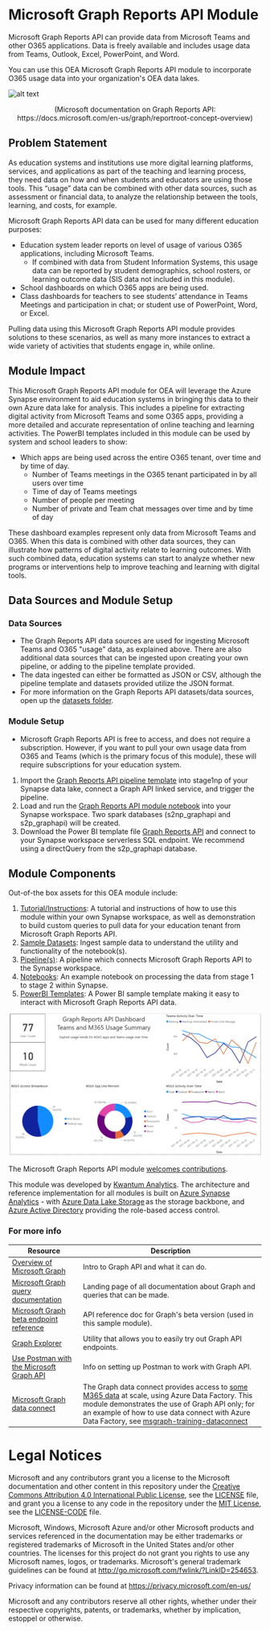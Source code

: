 # Microsoft Graph Reports API Module
Microsoft Graph Reports API can provide data from Microsoft Teams and other O365 applications. Data is freely available and includes usage data from Teams, Outlook, Excel, PowerPoint, and Word.

You can use this OEA Microsoft Graph Reports API module to incorporate O365 usage data into your organization's OEA data lakes.

![alt text](https://github.com/microsoft/OpenEduAnalytics/blob/main/modules/Microsoft_Graph/docs/images/Graph%20visual.png)
 <p align="center">
 <emp>
 (Microsoft documentation on Graph Reports API: https://docs.microsoft.com/en-us/graph/reportroot-concept-overview) 
 </emp>
 </p>

## Problem Statement
As education systems and institutions use more digital learning platforms, services, and applications as part of the teaching and learning process, they need data on how and when students and educators are using those tools. This “usage” data can be combined with other data sources, such as assessment or financial data, to analyze the relationship between the tools, learning, and costs, for example. 

Microsoft Graph Reports API data can be used for many different education purposes:
  - Education system leader reports on level of usage of various O365 applications, including Microsoft Teams. 
     *	If combined with data from Student Information Systems, this usage data can be reported by student demographics, school rosters, or learning outcome data (SIS data not included in this module).
  -	School dashboards on which O365 apps are being used.
  -	Class dashboards for teachers to see students’ attendance in Teams Meetings and participation in chat; or student use of PowerPoint, Word, or Excel.  

Pulling data using this Microsoft Graph Reports API module provides solutions to these scenarios, as well as many more instances to extract a wide variety of activities that students engage in, while online.
  
## Module Impact 
This Microsoft Graph Reports API module for OEA will leverage the Azure Synapse environment to aid education systems in bringing this data to their own Azure data lake for analysis. This includes a pipeline for extracting digital activity from Microsoft Teams and some O365 apps, providing a more detailed and accurate representation of online teaching and learning activities. The PowerBI templates included in this module can be used by system and school leaders to show:

  - Which apps are being used across the entire O365 tenant, over time and by time of day.
     * Number of Teams meetings in the O365 tenant participated in by all users over time
     * Time of day of Teams meetings
     * Number of people per meeting
     * Number of private and Team chat messages over time and by time of day

These dashboard examples represent only data from Microsoft Teams and O365. When this data is combined with other data sources, they can illustrate how patterns of digital activity relate to learning outcomes. With such combined data, education systems can start to analyze whether new programs or interventions help to improve teaching and learning with digital tools.  

## Data Sources and Module Setup 
### Data Sources

 - The Graph Reports API data sources are used for ingesting Microsoft Teams and O365 "usage" data, as explained above. There are also additional data sources that can be ingested upon creating your own pipeline, or adding to the pipeline template provided. 
 - The data ingested can either be formatted as JSON or CSV, although the pipeline template and datasets provided utilize the JSON format. 
 - For more information on the Graph Reports API datasets/data sources, open up the [datasets folder](https://github.com/microsoft/OpenEduAnalytics/tree/main/modules/Microsoft_Graph/datasets).
### Module Setup

  - Microsoft Graph Reports API is free to access, and does not require a subscription. However, if you want to pull your own usage data from O365 and Teams (which is the primary focus of this module), these will require subscriptions for your education system.

1. Import the [Graph Reports API pipeline template](https://github.com/microsoft/OpenEduAnalytics/tree/main/modules/Microsoft_Graph/pipelines) into stage1np of your Synapse data lake, connect a Graph API linked service, and trigger the pipeline.
2. Load and run the [Graph Reports API module notebook](https://github.com/microsoft/OpenEduAnalytics/tree/main/modules/Microsoft_Graph/notebooks) into your Synapse workspace. Two spark databases (s2np_graphapi and s2p_graphapi) will be created.
3. Download the Power BI template file [Graph Reports API](https://github.com/microsoft/OpenEduAnalytics/tree/main/modules/Microsoft_Graph/powerbi) and connect to your Synapse workspace serverless SQL endpoint. We recommend using a directQuery from the s2p_graphapi database.


## Module Components
Out-of-the box assets for this OEA module include: 
1. [Tutorial/Instructions](https://github.com/microsoft/OpenEduAnalytics/tree/main/modules/Microsoft_Graph/docs/documents): A tutorial and instructions of how to use this module within your own Synapse workspace, as well as demonstration to build custom queries to pull data for your education tenant from Microsoft Graph Reports API.
2. [Sample Datasets](https://github.com/microsoft/OpenEduAnalytics/tree/main/modules/Microsoft_Graph/datasets): Ingest sample data to understand the utility and functionality of the notebook(s).
3. [Pipeline(s)](https://github.com/microsoft/OpenEduAnalytics/tree/main/modules/Microsoft_Graph/pipelines): A pipeline which connects Microsoft Graph Reports API to the Synapse workspace.
4. [Notebooks](https://github.com/microsoft/OpenEduAnalytics/tree/main/modules/Microsoft_Graph/notebooks): An example notebook on processing the data from stage 1 to stage 2 within Synapse. 
5. [PowerBI Templates](https://github.com/microsoft/OpenEduAnalytics/tree/main/modules/Microsoft_Graph/powerbi): A Power BI sample template making it easy to interact with Microsoft Graph Reports API data.

![alt text](https://github.com/cstohlmann/oea-graph-api/blob/main/docs/images/Graph%20API%20Example%20Dashboard.PNG)

The Microsoft Graph Reports API module [welcomes contributions](https://github.com/microsoft/OpenEduAnalytics/blob/main/CONTRIBUTING.md).

This module was developed by [Kwantum Analytics](https://www.kwantumanalytics.com/). The architecture and reference implementation for all modules is built on [Azure Synapse Analytics](https://azure.microsoft.com/en-us/services/synapse-analytics/) - with [Azure Data Lake Storage](https://docs.microsoft.com/en-us/azure/storage/blobs/data-lake-storage-introduction) as the storage backbone, and [Azure Active Directory](https://azure.microsoft.com/en-us/services/active-directory/) providing the role-based access control.

### For more info
| Resource | Description |
| --- | --- |
| [Overview of Microsoft Graph](https://docs.microsoft.com/en-us/graph/overview) | Intro to Graph API and what it can do. |
| [Microsoft Graph query documentation](https://docs.microsoft.com/en-us/graph/) | Landing page of all documentation about Graph and queries that can be made. |
| [Microsoft Graph beta endpoint reference](https://docs.microsoft.com/en-us/graph/api/overview?view=graph-rest-beta) | API reference doc for Graph's beta version (used in this sample module). |
| [Graph Explorer](https://developer.microsoft.com/en-us/graph/graph-explorer) | Utility that allows you to easily try out Graph API endpoints. |
| [Use Postman with the Microsoft Graph API](https://docs.microsoft.com/en-us/graph/use-postman) | Info on setting up Postman to work with Graph API. |
| [Microsoft Graph data connect](https://docs.microsoft.com/en-us/graph/data-connect-concept-overview) | The Graph data connect provides access to [some M365 data](https://docs.microsoft.com/en-us/graph/data-connect-datasets) at scale, using Azure Data Factory. This module demonstrates the use of Graph API only; for an example of how to use data connect with Azure Data Factory, see [msgraph-training-dataconnect](https://github.com/microsoftgraph/msgraph-training-dataconnect) |

# Legal Notices
Microsoft and any contributors grant you a license to the Microsoft documentation and other content in this repository under the [Creative Commons Attribution 4.0 International Public License](https://creativecommons.org/licenses/by/4.0/legalcode), see the [LICENSE](https://github.com/microsoft/OpenEduAnalytics/blob/main/LICENSE) file, and grant you a license to any code in the repository under the [MIT License](https://opensource.org/licenses/MIT), see the [LICENSE-CODE](https://github.com/microsoft/OpenEduAnalytics/blob/main/LICENSE-CODE) file.

Microsoft, Windows, Microsoft Azure and/or other Microsoft products and services referenced in the documentation may be either trademarks or registered trademarks of Microsoft in the United States and/or other countries. The licenses for this project do not grant you rights to use any Microsoft names, logos, or trademarks. Microsoft's general trademark guidelines can be found at http://go.microsoft.com/fwlink/?LinkID=254653.

Privacy information can be found at https://privacy.microsoft.com/en-us/

Microsoft and any contributors reserve all other rights, whether under their respective copyrights, patents, or trademarks, whether by implication, estoppel or otherwise.
